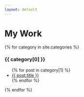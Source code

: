 ```yaml
---
layout: default
---
```


# My Work
{% for category in site.categories %}
  <h3>{{ category[0] }}</h3>
  <ul>
    {% for post in category[1] %}
      <li><a href="{{ post.url | prepend: site.baseurl }}">{{ post.title }}</a></li>
    {% endfor %}
  </ul>
{% endfor %}
